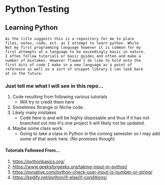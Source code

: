 # Python Testing
## Learning Python
	As the title suggests this is a repository for me to place
	files, notes, code, ect. as I attempt to learn python. While 
	Not my first programming language however it is common for my
	first attempts at a language to be exceedingly basic in nature.
	I often follow tutorials or basic guides and often and make a 
	number of mistakes. However flawed I do like to hold onto the
	first bits of code I make in a new language as a point of 
	reference as well as a sort of snippet library I can look back 
	at in the future.


### Just tell me what I will see in this repo...  
1. Code resulting from following various tutorials
	+ Will try to credit them here
2. Sometimes Strange or Niche code.
3. Likely many mistakes
	* Code here is and will be highly disposable and thus if it has not branched out into it's one project it will likely not be updated.
4. Maybe some class work.
    + Going to take a class in Python in the coming semester so I may add some of that work here. (No promises though)

#### Tutorials Followed From...
1. https://pythonbasics.org/
2. https://www.geeksforgeeks.org/taking-input-in-python/
3. https://pynative.com/python-check-user-input-is-number-or-string/
4. https://kodify.net/python/if-else/if-conditions/